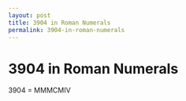 ```yaml
---
layout: post
title: 3904 in Roman Numerals
permalink: 3904-in-roman-numerals
---
```


# 3904 in Roman Numerals

3904 = MMMCMIV

